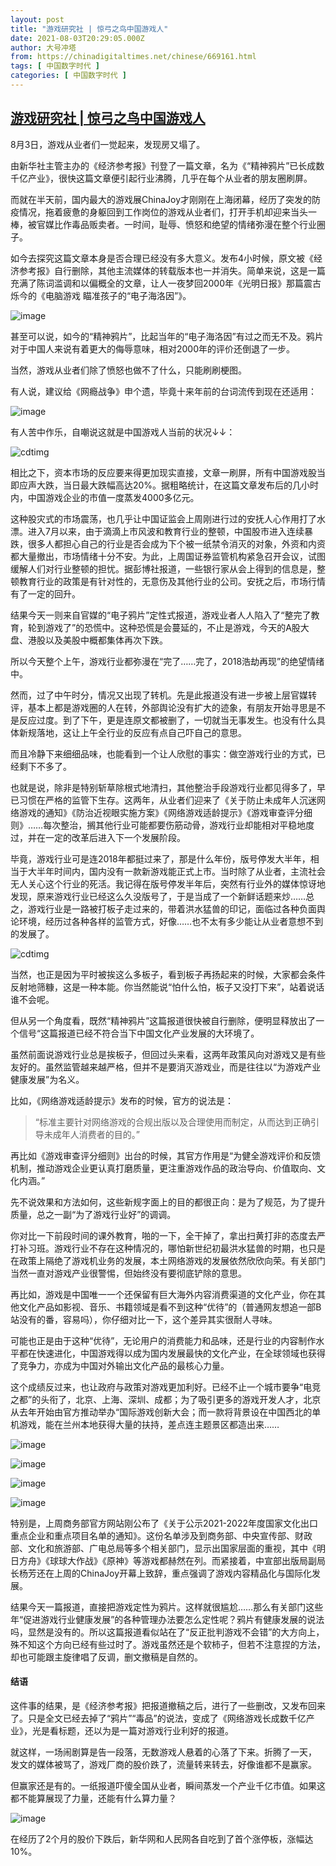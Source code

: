 ```yaml
---
layout: post
title: "游戏研究社 | 惊弓之鸟中国游戏人"
date: 2021-08-03T20:29:05.000Z
author: 大号冲塔
from: https://chinadigitaltimes.net/chinese/669161.html
tags: [ 中国数字时代 ]
categories: [ 中国数字时代 ]
---
```

<!--1628022545000-->
[游戏研究社 | 惊弓之鸟中国游戏人](https://chinadigitaltimes.net/chinese/669161.html)
------

<div>
<p>8月3日，游戏从业者们一觉起来，发现房又塌了。</p><p>由新华社主管主办的《经济参考报》刊登了一篇文章，名为《“精神鸦片”已长成数千亿产业》，很快这篇文章便引起行业沸腾，几乎在每个从业者的朋友圈刷屏。</p><p>而就在半天前，国内最大的游戏展ChinaJoy才刚刚在上海闭幕，经历了突发的防疫情况，拖着疲惫的身躯回到工作岗位的游戏从业者们，打开手机却迎来当头一棒，被官媒比作毒品贩卖者。一时间，耻辱、愤怒和绝望的情绪弥漫在整个行业圈子。</p><p>如今去探究这篇文章本身是否合理已经没有多大意义。发布4小时候，原文被《经济参考报》自行删除，其他主流媒体的转载版本也一并消失。简单来说，这是一篇充满了陈词滥调和以偏概全的文章，让人一夜梦回2000年《光明日报》那篇震古烁今的《电脑游戏 瞄准孩子的“电子海洛因”》。</p><p><img src="https://chinadigitaltimes.net/chinese/files/2021/08/post-669161-6109a7116a2fc.png" alt="image" /></p><p>甚至可以说，如今的“精神鸦片”，比起当年的“电子海洛因”有过之而无不及。鸦片对于中国人来说有着更大的侮辱意味，相对2000年的评价还倒退了一步。</p><p>当然，游戏从业者们除了愤怒也做不了什么，只能刷刷梗图。</p><p>有人说，建议给《网瘾战争》申个遗，毕竟十来年前的台词流传到现在还适用：</p><p><img src="https://chinadigitaltimes.net/chinese/files/2021/08/post-669161-6109a7118e45a.png" alt="image" /></p><p>有人苦中作乐，自嘲说这就是中国游戏人当前的状况↓↓：</p><p><img src="https://chinadigitaltimes.net/chinese/files/2021/08/游戏人.png" alt="cdtimg" /></p><p>相比之下，资本市场的反应要来得更加现实直接，文章一刷屏，所有中国游戏股当即应声大跌，当日最大跌幅高达20%。据粗略统计，在这篇文章发布后的几小时内，中国游戏企业的市值一度蒸发4000多亿元。</p><p>这种股灾式的市场震荡，也几乎让中国证监会上周刚进行过的安抚人心作用打了水漂。进入7月以来，由于滴滴上市风波和教育行业的整顿，中国股市进入连续暴跌，很多人都担心自己的行业是否会成为下个被一纸禁令消灭的对象，外资和内资都大量撤出，市场情绪十分不安。为此，上周国证券监管机构紧急召开会议，试图缓解人们对行业整顿的担忧。据彭博社报道，一些银行家从会上得到的信息是，整顿教育行业的政策是有针对性的，无意伤及其他行业的公司。安抚之后，市场行情有了一定的回升。</p><p>结果今天一则来自官媒的“电子鸦片”定性式报道，游戏业者人人陷入了“整完了教育，轮到游戏了”的恐慌中。这种恐慌是会蔓延的，不止是游戏，今天的A股大盘、港股以及美股中概都集体再次下跌。</p><p>所以今天整个上午，游戏行业都弥漫在“完了……完了，2018浩劫再现”的绝望情绪中。</p><p>然而，过了中午时分，情况又出现了转机。先是此报道没有进一步被上层官媒转评，基本上都是游戏圈的人在转，外部舆论没有扩大的迹象，有朋友开始寻思是不是反应过度。到了下午，更是连原文都被删了，一切就当无事发生。也没有什么具体新规落地，这让上午全行业的反应有点自己吓自己的意思。</p><p>而且冷静下来细细品味，也能看到一个让人欣慰的事实：做空游戏行业的方式，已经剩下不多了。</p><p>也就是说，除非是特别斩草除根式地清扫，其他整治手段游戏行业都见得多了，早已习惯在严格的监管下生存。这两年，从业者们迎来了《关于防止未成年人沉迷网络游戏的通知》《防治近视眼实施方案》《网络游戏适龄提示》《游戏审查评分细则》……每次整治，搁其他行业可能都要伤筋动骨，游戏行业却能相对平稳地度过，并在一定的改革后进入下一个发展阶段。</p><p>毕竟，游戏行业可是连2018年都挺过来了，那是什么年份，版号停发大半年，相当于大半年时间内，国内没有一款新游戏能正式上市。当时除了从业者，主流社会无人关心这个行业的死活。我记得在版号停发半年后，突然有行业外的媒体惊讶地发现，原来游戏行业已经这么久没版号了，于是当成了一个新鲜话题来炒……总之，游戏行业是一路被打板子走过来的，带着洪水猛兽的印记，面临过各种负面舆论环境，经历过各种各样的监管方式，好像……也不太有多少能让从业者意想不到的发展了。</p><p><img src="https://chinadigitaltimes.net/chinese/files/2021/08/post-669161-6109a718e9f51.gif" alt="cdtimg" /></p><p>当然，也正是因为平时被挨这么多板子，看到板子再扬起来的时候，大家都会条件反射地筛糠，这是一种本能。你当然能说“怕什么怕，板子又没打下来”，站着说话谁不会呢。</p><p>但从另一个角度看，既然“精神鸦片”这篇报道很快被自行删除，便明显释放出了一个信号“这篇报道已经不符合当下中国文化产业发展的大环境了。</p><p>虽然前面说游戏行业总是挨板子，但回过头来看，这两年政策风向对游戏又是有些友好的。虽然监管越来越严格，但并不是要消灭游戏业，而是往往以“为游戏产业健康发展”为名义。</p><p>比如，《网络游戏适龄提示》发布的时候，官方的说法是：</p><blockquote><p>“标准主要针对网络游戏的合规出版以及合理使用而制定，从而达到正确引导未成年人消费者的目的。”</p></blockquote><p>再比如《游戏审查评分细则》出台的时候，其官方作用是“为健全游戏评价和反馈机制，推动游戏企业更认真打磨质量，更注重游戏作品的政治导向、价值取向、文化内涵。”</p><p>先不说效果和方法如何，这些新规字面上的目的都很正向：是为了规范，为了提升质量，总之一副“为了游戏行业好”的调调。</p><p>你对比一下前段时间的课外教育，啪的一下，全干掉了，拿出扫黄打非的态度去严打补习班。游戏行业不存在这种情况的，哪怕新世纪初最洪水猛兽的时期，也只是在政策上隔绝了游戏机业务的发展，本土网络游戏的发展依然欣欣向荣。有关部门当然一直对游戏产业很警惕，但始终没有要彻底铲除的意思。</p><p>再比如，游戏是中国唯一一个还保留有巨大海外内容消费渠道的文化产业，你在其他文化产品如影视、音乐、书籍领域是看不到这种“优待”的（普通网友想追一部B站没有的番，容易吗），你仔细对比一下，这个差异其实很耐人寻味。</p><p>可能也正是由于这种“优待”，无论用户的消费能力和品味，还是行业的内容制作水平都在快速进化，中国游戏得以成为国内发展最快的文化产业，在全球领域也获得了竞争力，亦成为中国对外输出文化产品的最核心力量。</p><p>这个成绩反过来，也让政府与政策对游戏更加利好。已经不止一个城市要争“电竞之都”的头衔了，北京、上海、深圳、成都；为了吸引更多的游戏开发人才，北京从去年开始由官方推动举办“国际游戏创新大会；而一款将背景设在中国西北的单机游戏，能在兰州本地获得大量的扶持，差点连主题景区都造出来……</p><p><img src="https://chinadigitaltimes.net/chinese/files/2021/08/post-669161-6109a71927013.png" alt="image" /></p><p><img src="https://chinadigitaltimes.net/chinese/files/2021/08/post-669161-6109a7195622f.png" alt="image" /></p><p><img src="https://chinadigitaltimes.net/chinese/files/2021/08/post-669161-6109a7198608e.png" alt="image" /></p><p><img src="https://chinadigitaltimes.net/chinese/files/2021/08/post-669161-6109a719b3f48.png" alt="image" /></p><p>特别是，上周商务部官方网站刚公布了《关于公示2021-2022年度国家文化出口重点企业和重点项目名单的通知》。这份名单涉及到商务部、中央宣传部、财政部、文化和旅游部、广电总局等多个相关部门，显示出国家层面的重视，其中《明日方舟》《球球大作战》《原神》等游戏都赫然在列。而紧接着，中宣部出版局副局长杨芳还在上周的ChinaJoy开幕上致辞，重点强调了游戏内容精品化与国际化发展。</p><p>结果今天一篇报道，直接把游戏定性为鸦片。这样就很尴尬……那么有关部门这些年“促进游戏行业健康发展”的各种管理办法要怎么定性呢？鸦片有健康发展的说法吗，显然是没有的。所以这篇报道看似站在了“反正批判游戏不会错”的大方向上，殊不知这个方向已经有些过时了。游戏虽然还是个软柿子，但若不注意捏的方法，却也可能跟主旋律唱了反调，删文撤稿是自然的。</p><h4>结语</h4><p>这件事的结果，是《经济参考报》把报道撤稿之后，进行了一些删改，又发布回来了。只是全文已经去掉了“鸦片”“毒品”的说法，变成了《网络游戏长成数千亿产业》，光是看标题，还以为是一篇对游戏行业利好的报道。</p><p>就这样，一场闹剧算是告一段落，无数游戏人悬着的心落了下来。折腾了一天， 发文的媒体被骂了，游戏厂商的股价跌了，流量转来转去，好像谁都不是赢家。</p><p>但赢家还是有的。一纸报道吓傻全国从业者，瞬间蒸发一个产业千亿市值。如果这都不能算展现了力量，还能有什么算力量？</p><p><img src="https://chinadigitaltimes.net/chinese/files/2021/08/post-669161-6109a719ea190.png" alt="image" /></p><p>在经历了2个月的股价下跌后，新华网和人民网各自吃到了首个涨停板，涨幅达10%。</p>
</div>
